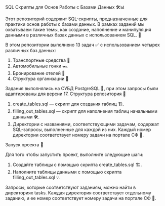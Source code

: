 SQL Скрипты для Основ Работы с Базами Данных 🛠️📊

Этот репозиторий содержит SQL-скрипты, предназначенные для практики основ работы с базами данных. В рамках заданий мы охватываем такие темы, как создание, наполнение и манипуляция данными в различных базах данных с использованием SQL. 📝

В этом репозитории выполнено 13 задач ✅ с использованием четырех различных баз данных:

1. Транспортные средства 🚗
2. Автомобильные гонки 🏎️
3. Бронирование отелей 🏨
4. Структура организации 🏢

Задания выполнялись на СУБД PostgreSQL 🐘, при этом запросы были адаптированы для версии 17.
Структура репозитория 📁

1. create_tables.sql — скрипт для создания таблиц 🏗️.
2. filling_out_tables.sql — скрипт для наполнения таблиц начальными данными 🛠️.
3. Директории с названиями, соответствующими задачам, содержат SQL-запросы, выполненные для каждой из них. Каждый номер директории соответствует номеру задачи на портале СФ 🔢.

Запуск проекта 🚀

Для того чтобы запустить проект, выполните следующие шаги:

1. Создайте таблицы с помощью скрипта create_tables.sql 🏗️.
2. Наполните таблицы данными с помощью скрипта filling_out_tables.sql 💡.

Запросы, которые соответствуют заданиям, можно найти в директориях tasks. Каждая директория соответствует отдельному заданию, и ее номер соответствует номеру задачи на портале СФ 🔢.